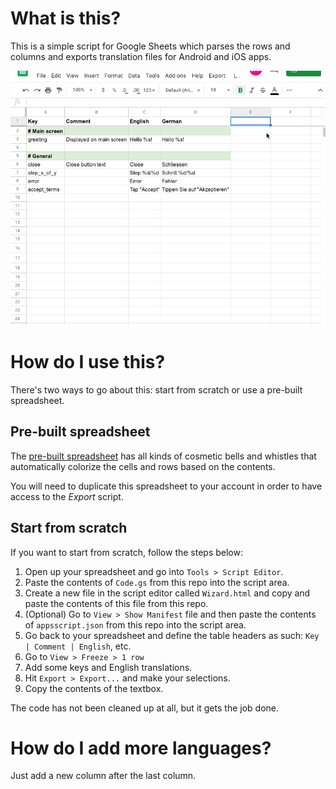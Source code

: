 # What is this?

This is a simple script for Google Sheets which parses the rows and columns and exports translation files for Android and iOS apps.

![Example](https://github.com/alinradut/google-sheets-translation-ios-android/blob/master/demo.gif)

# How do I use this?

There's two ways to go about this: start from scratch or use a pre-built spreadsheet. 

## Pre-built spreadsheet
The [pre-built spreadsheet](https://docs.google.com/spreadsheets/d/1pQFRWnCJWQ5TUv6CY26HvQYbwlwwyVCkXCVMBHx9C4U/edit#gid=0) has all kinds of cosmetic bells and whistles that automatically colorize the cells and rows based on the contents.

You will need to duplicate this spreadsheet to your account in order to have access to the *Export* script.

## Start from scratch

If you want to start from scratch, follow the steps below:

1. Open up your spreadsheet and go into `Tools > Script Editor`.
2. Paste the contents of `Code.gs` from this repo into the script area.
3. Create a new file in the script editor called `Wizard.html` and copy and paste the contents of this file from this repo.
4. (Optional) Go to `View > Show Manifest` file and then paste the contents of `appsscript.json` from this repo into the script area.
5. Go back to your spreadsheet and define the table headers as such: `Key | Comment | English`, etc.
6. Go to `View > Freeze > 1 row`
7. Add some keys and English translations.
8. Hit `Export > Export...` and make your selections.
9. Copy the contents of the textbox.

The code has not been cleaned up at all, but it gets the job done.

# How do I add more languages?

Just add a new column after the last column.
